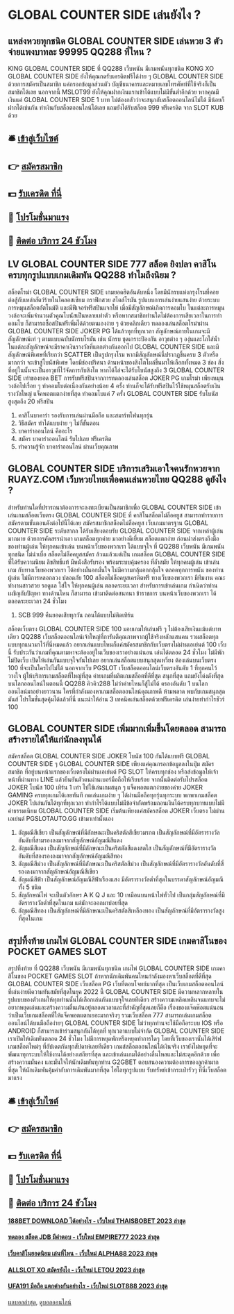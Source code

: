 # GLOBAL COUNTER SIDE เล่นยังไง ?
## แหล่งหวยทุกชนิด GLOBAL COUNTER SIDE เล่นหวย 3 ตัว จ่ายแพงบาทละ 99995 QQ288 ที่ไหน ?
KING GLOBAL COUNTER SIDE ที่ QQ288 เว็บพนัน มีเกมพนันทุกชนิด KONG XO GLOBAL COUNTER SIDE ยังให้คุณกดรับเครดิตฟรีได้ง่าย ๆ GLOBAL COUNTER SIDE ด้วยการสมัครเป็นสมาชิก แค่กรอกข้อมูลส่วนตัว บัญชีธนาคารและหมายเลขโทรศัพท์ที่ใช้จริงก็เป็นสมาชิกได้เลย นอกจากนี้ MSLOT99 ยังให้คุณฝากเงินแรกเข้าได้แบบไม่มีขั้นต่ำอีกด้วย หากคุณมีเงินแค่ GLOBAL COUNTER SIDE 1 บาท ไม่ต้องกลัวว่าจะสนุกกับสล็อตออนไลน์ไม่ได้ มีน้อยก็ฝากได้เช่นกัน ทำเงินกับสล็อตออนไลน์ได้เลย แถมยังได้รับสล็อต 999 ฟรีเครดิต จาก SLOT KUB ด้วย

## 🛎 [เข้าสู่เว็บไซต์](https://bit.ly/3SdLNi2)
## 👉 [สมัครสมาชิก](https://bit.ly/3SdLNi2)
## 💵 [รับเครดิต ที่นี่](https://bit.ly/3dyRKHj)
## 👑 [โปรโมชั่นมาแรง](https://bit.ly/3dyRKHj)
## 📱 [ติดต่อ บริการ 24 ชัวโมง](https://bit.ly/3dyRKHj)

## LV GLOBAL COUNTER SIDE 777 สล็อต ยิงปลา คาสิโน ครบทุกรูปแบบเกมเดิมพัน QQ288 ทำไมถึงนิยม ?
สล็อตโรม่า GLOBAL COUNTER SIDE เกมยอดฮิตอันดับหนึ่ง โดยมีนักรบแห่งกรุงโรมที่คอยต่อสู้กับเหล่าสัตว์ร้ายในโคลอสเซียม กราฟิกสวย สไตล์โรมัน รูปแบบการเล่นง่ายแสนง่าย ด้วยระบบการหมุนสล็อตอัตโนมัติ และมีฟีเจอร์ฟรีสปินแจกให้ เมื่อมีสัญลักษณ์เกิดการคอมโบ ในแต่ละการหมุนวงล้อจะเพิ่มจำนวนตัวคูณโบนัสเป็นหลายเท่าตัว หรือหากสมาชิกท่านใดไม่ต้องการเสียเวลาในการทำคอมโบ ก็สามารถซื้อสปินฟรีเพิ่มได้ด้วยตนเองง่าย ๆ ด้วยคลิกเดียว ทดลองเล่นสล็อตโรม่าผ่าน GLOBAL COUNTER SIDE JOKER PG ได้แล้วทุกที่ทุกเวลา
สัญลักษณ์ภายในเกมจะมีสัญลักษณ์เท่ ๆ ตามแบบฉบับนักรบโรมัน เช่น นักรบ ชุดเกราะป้องกัน อาวุธต่าง ๆ องุ่นและโถใส่น้ำ ในแต่ละสัญลักษณ์จะมีราคาเงินรางวัลที่แตกต่างกันออกไป GLOBAL COUNTER SIDE และมีสัญลักษณ์พิเศษที่เรียกว่า SCATTER เป็นรูปกรุงโรม หากมีสัญลักษณ์นี้ปรากฏขึ้นครบ 3 ตัวหรือมากกว่า จะเข้าสู่โบนัสพิเศษ โดยมีช่องปริศนา ด้านหน้าของสิงโตโผล่ขึ้นมาให้เลือกทั้งหมด 3 ช่อง สิ่งที่อยู่ในนั้นจะเป็นอาวุธที่ไว้จัดการกับสิงโต หากได้โล่จะได้รับโบนัสสูงถึง 3 GLOBAL COUNTER SIDE เท่าของยอด BET
การรับฟรีสปินจากการทดลองเล่นสล็อต JOKER PG เกมโรม่า เพียงหมุนวงล้อไปเรื่อย ๆ ทำคอมโบต่อเนื่องกันอย่างน้อย 4 ครั้ง ท่านก็จะได้รับฟรีสปินไว้ใช้หมุนสล็อตรับเงินรางวัลใหญ่ แจ็คพอตแตกง่ายที่สุด ทำคอมโบแค่ 7 ครั้ง GLOBAL COUNTER SIDE รับโบนัสสูงสุดถึง 20 ฟรีสปิน
1. คาสิโนบาคาร่า รองรับการเล่นผ่านมือถือ และสมาร์ทโฟนทุกรุ่น
2. วิธีสมัคร ทำได้แบบง่าย ๆ ไม่กี่ขั้นตอน
3. บาคาร่าออนไลน์ คืออะไร
4. สมัคร บาคาร่าออนไลน์ รับไปเลย ฟรีเครดิต
5. ทำความรู้จัก บาคาร่าออนไลน์ ผ่านเว็บคุณภาพ

## GLOBAL COUNTER SIDE บริการเสริมเอาใจคนรักหวยจาก RUAYZ.COM เว็บหวยไทยเพื่อคนเล่นหวยไทย QQ288 ดูยังไง ?
สำหรับท่านใดที่ปรารถนาต้องการจะลงทะเบียนเป็นสมาชิกเพื่อ GLOBAL COUNTER SIDE เข้าเล่นเกมสล็อตเว็บตรง GLOBAL COUNTER SIDE ที่ คาสิโนสล็อตไม่ล็อคยูส สามารถทำรายการสมัครตามขั้นตอนดังต่อไปนี้ได้เลย
สมัครสมาชิกสล็อตไม่ล็อคยูส เว็บเกมมาตรฐาน GLOBAL COUNTER SIDE ระดับสากล ได้รับเสียงตอบรับ GLOBAL COUNTER SIDE จากเหล่าผู้เล่น มากมาย ด้วยการคัดสรรนำเอา เกมสล็อตทุกค่าย มาอย่างดีเยี่ยม สล็อตแตกง่าย ก่อนนำส่งตรงถึงมือ ของท่านผู้เล่น ให้ทุกคนเข้าเล่น บนหน้าเว็บของพวกเรา ได้แบบจุใจ ที่ QQ288 เว็บพนัน มีเกมพนันทุกชนิด ไม่น่าเบื่อ สล็อตไม่ล็อคยูสสมัคร ล้วนแล้วแต่เป็น เกมสล็อต GLOBAL COUNTER SIDE ที่ได้รับความนิยม ลิขสิทธิ์แท้ มีหนังสือรับรอง พร้อมระบบคุ้มครอง ที่ล้ำสมัย ให้ทุกคนผู้เล่น เข้าเล่นเกม กับทางเว็บของพวกเรา ได้อย่างมั่นอกมั่นใจ ไม่มีความกลุ้มอกกลุ้มใจ ตลอดทุกการพนัน ของท่านผู้เล่น ไม่มีการหลอกลวง ปลอดภัย 100 สล็อตไม่ล็อคยูสเครดิตฟรี ทางเว็บของพวกเรา มีทีมงาน คณะทำงานสาวสวย รอดูแล ใส่ใจ ให้ทุกคนผู้เล่น ตลอดระยะเวลา สำหรับการเข้าเล่นเกม กำเนิดว่าท่าน เผชิญกับปัญหา ทางด้านไหน ก็สามารถ เข้ามาติดต่อสนทนา ข้าราชการ บนหน้าเว็บของพวกเรา ได้ตลอดระยะเวลา 24 ชั่วโมง
1. SCB 999 คืนยอดเสียทุกวัน ถอนได้แบบไม่ติดเทิร์น

สล็อตเว็บตรง GLOBAL COUNTER SIDE 100 มอบเกมให้เล่นฟรี ๆ ไม่ต้องเสียเงินแม้แต่บาทเดียว QQ288 เว็บสล็อตออนไลน์เจ้าใหญ่ที่การันตีคุณภาพจากผู้ใช้จริงหลักแสนคน รวมสล็อตทุกแบบทุกแนวมาไว้ที่นี่หมดแล้ว อยากเล่นแบบไหนก็แค่สมัครสมาชิกกับเว็บตรงไม่ผ่านเอเย่นต์ 100 เว็บนี้ รับประกันว่าเกมที่คุณตามหาจะต้องอยู่ในเว็บของเราอย่างแน่นอน เล่นได้ตลอด 24 ชั่วโมง ไม่มีพัก ไม่ปิดเว็บ เปิดให้เล่นกันแบบจุใจกันไปเลย
อยากเล่นสล็อตแบบสนุกสุดเหวี่ยง ต้องเล่นบนเว็บตรง 100 ที่จะเป็นใครไปไม่ได้ นอกจากเว็บ PGSLOT เว็บสล็อตออนไลน์เว็บตรงอันดับ 1 ที่ทุกคนไว้วางใจ ผู้ให้บริการเกมสล็อตที่ใหญ่ที่สุด ค่ายเกมที่ผลิตเกมสล็อตที่ดีที่สุด สนุกที่สุด แถมยังโด่งดังที่สุดบนโลกออนไลน์ในตอนนี้ QQ288 คิวคิว288 ไม่ว่าค่ายไหนก็สู้ไม่ได้ ครองอันดับ 1 บนโลกออนไลน์มาอย่างยาวนาน ใครที่กำลังมองหาเกมสล็อตออนไลน์คุณภาพดี ห้ามพลาด พบกับเกมสนุกสุดมันส์ โปรโมชั่นสุดคุ้มได้แล้วที่นี่
แนะนำให้อ่าน 3 เทคนิคเล่นสล็อตด้วยฟรีเครดิต เล่นง่ายทำกำไรชัวร์ 100

## GLOBAL COUNTER SIDE เพิ่มมากเพิ่มขึ้นโดยตลอด สามารถสร้างรายได้ให้แก่นักลงทุนได้
สมัครสล็อต GLOBAL COUNTER SIDE JOKER โบนัส 100 กันได้แบบฟรี GLOBAL COUNTER SIDE ๆ GLOBAL COUNTER SIDE เพียงแค่คุณกรอกข้อมูลลงในปุ่ม สมัครสมาชิก ที่อยู่บนหน้าแรกของเว็บตรงไม่ผ่านเอเย่นต์ PG SLOT ให้ครบทุกช่อง หรือส่งข้อมูลให้เจ้าหน้าที่ผ่านทาง LINE แล้วยืนยันตัวตนผ่านเบอร์มือถือให้เรียบร้อย จากนั้นติดต่อรับโปรสล็อต JOKER โบนัส 100 เทิร์น 1 เท่า ไปใช้เล่นเกมสนุก ๆ แจ็คพอตแตกง่ายของค่าย JOKER GAMING ครบทุกเกมได้เลยทันที กดเล่นเกมง่าย ๆ ได้ผ่านมือถือทุกรุ่นทุกระบบ พกพาเกมสล็อต JOKER ไปเล่นกันได้ทุกที่ทุกเวลา ทำกำไรได้แบบไม่มีข้อจำกัดพร้อมถอนเงินได้ครบทุกบาทแบบไม่มีค่าธรรมเนียม GLOBAL COUNTER SIDE เริ่มต้นเพียงแค่สมัครสล็อต JOKER เว็บตรง ไม่ผ่านเอเย่นต์ PGSLOTAUTO.GG เข้ามาเท่านั้นเอง
1. อัญมณีสีเขียว เป็นสัญลักษณ์ที่มีลักษณะเป็นคริสตัลสีเขียวมรกต เป็นสัญลักษณ์ที่มีอัตรารางวัลอันดับที่สามรองลงมาจากสัญลักษณ์อัญมณีสีแดง
2. อัญมณีสีแดง เป็นสัญลักษณ์ที่มีลักษณะเป็นคริสตัลสีแดงสดใส เป็นสัญลักษณ์ที่มีอัตรารางวัลอันดับที่สองรองลงมาจากสัญลักษณ์อัญมณีสีทอง
3. อัญมณีสีม่วง เป็นสัญลักษณ์ที่มีลักษณะเป็นคริสตัลสีม่วง เป็นสัญลักษณ์ที่มีอัตรารางวัลอันดับที่สี่รองลงมาจากสัญลักษณ์อัญมณีสีเขียว
4. อัญมณีสีฟ้า เป็นสัญลักษณ์อัญมณีสีฟ้าเรืองแสง มีอัตรารางวัลต่ำที่สุดในบรรดาสัญลักษณ์อัญมณีทั้ง 5 ชนิด
5. สัญลักษณ์ไพ่ จะเป็นตัวอักษร A K Q J และ 10 เหมือนบนหน้าไพ่ทั่วไป เป็นกลุ่มสัญลักษณ์ที่มีอัตรารางวัลต่ำที่สุดในเกม แต่มักจะออกมาบ่อยที่สุด
6. อัญมณีสีทอง เป็นสัญลักษณ์ที่มีลักษณะเป็นคริสตัลสีเหลืองทอง เป็นสัญลักษณ์ที่มีอัตรารางวัลสูงที่สุดในเกม

## สรุปทิ้งท้าย เกมไพ่ GLOBAL COUNTER SIDE เกมคาสิโนของ POCKET GAMES SLOT
สรุปทิ้งท้าย ที่ QQ288 เว็บพนัน มีเกมพนันทุกชนิด เกมไพ่ GLOBAL COUNTER SIDE เกมคาสิโนของ POCKET GAMES SLOT ถ้าหากนักเดิมพันคนไหนกำลังมองหาเว็บสล็อตที่ดีที่สุด GLOBAL COUNTER SIDE เว็บสล็อต PG เว็บที่ตอบโจทย์มากที่สุด เป็นเว็บเกมสล็อตออนไลน์ที่เล่นง่ายมีความทันสมัยที่สุดในยุค 2022 นี้ GLOBAL COUNTER SIDE มีความหลากหลายในรูปแบบของตัวเกมให้ทุกท่านนั้นได้เลือกเล่นกันแบบจุใจเลยทีเดียว สร้างความเพลิดเพลินจนแทบจะไม่อยากหยุดเล่นและสร้างความตื่นเต้นอยู่ตลอดเวลาและที่สำคัญที่สุดเลยก็คือ เรื่องของแจ๊คพ๊อตแน่นอนว่าเป็นเว็บเกมสล็อตที่ให้แจ็คพอตแตกเยอะมากจริงๆ รวมเว็บสล็อต 777 สามารถเล่นเกมสล็อตออนไลน์ได้บนมือถือง่ายๆ GLOBAL COUNTER SIDE ไม่ว่าทุกท่านจะใช้มือถือระบบ IOS หรือ ANDROID ก็สามารถเข้าร่วมสนุกกันได้ทุกที่ ทุกเวลาแบบไม่จำกัด GLOBAL COUNTER SIDE เราเปิดให้เดิมพันตลอด 24 ชั่วโมง ไม่มีการหยุดพักหรือหยุดทำการใดๆ โดยที่เว็บของเรานั้นได้เสิร์ฟเกมสล็อตใหม่ๆ ที่อัปเดตกันทุกสัปดาห์เลยทีเดียว เกมส์สล็อตออนไลน์ได้เงินจริง เรายังไม่หยุดที่จะพัฒนาทุกระบบให้ใช้งานได้อย่างเสถียรที่สุด และเข้าเล่นเกมได้อย่างลื่นไหลและไม่สะดุดอีกด้วย เพื่อสร้างความมั่นคง และมั่นใจให้นักเดิมพันทุกท่าน G2GBET ตอบสนองความต้องการของลูกค้ามากที่สุด ให้นักเดิมพันคุ้มค่ากับการเดิมพันมากที่สุด ไฮโลทุกรูปแบบ รับทรัพย์เข้ากระเป๋ารัวๆ ที่นี่เว็บสล็อตมาแรง

## 🛎 [เข้าสู่เว็บไซต์](https://bit.ly/3SdLNi2)
## 👉 [สมัครสมาชิก](https://bit.ly/3SdLNi2)
## 💵 [รับเครดิต ที่นี่](https://bit.ly/3dyRKHj)
## 👑 [โปรโมชั่นมาแรง](https://bit.ly/3dyRKHj)
## 📱 [ติดต่อ บริการ 24 ชัวโมง](https://bit.ly/3dyRKHj)

#### [188BET DOWNLOAD ได้อย่างไร - เว็บใหม่ THAISBOBET 2023 ล่าสุด](https://atom.io/themes/188bet%20download%20ได้อย่างไร%20-%20เว็บใหม่%20thaisbobet%202023%20ล่าสุด)
#### [ทดลอง สล็อต JDB มีคำตอบ - เว็บใหม่ EMPIRE777 2023 ล่าสุด](https://atom.io/themes/ทดลอง%20สล็อต%20jdb%20มีคำตอบ%20-%20เว็บใหม่%20empire777%202023%20ล่าสุด)
#### [เว็บคาสิโนยอดนิยม เล่นที่ไหน - เว็บใหม่ ALPHA88 2023 ล่าสุด](https://atom.io/themes/เว็บคาสิโนยอดนิยม%20เล่นที่ไหน%20-%20เว็บใหม่%20alpha88%202023%20ล่าสุด)
#### [ALLSLOT XO สมัครยังไง - เว็บใหม่ LETOU 2023 ล่าสุด](https://atom.io/themes/allslot%20xo%20สมัครยังไง%20-%20เว็บใหม่%20letou%202023%20ล่าสุด)
#### [UFA191 มือถือ แตกต่างกันอย่างไร - เว็บใหม่ SLOT888 2023 ล่าสุด](https://atom.io/themes/ufa191%20มือถือ%20แตกต่างกันอย่างไร%20-%20เว็บใหม่%20slot888%202023%20ล่าสุด)

[ผลบอลล่าสุด](https://siamsport.tv "ผลบอลล่าสุด"), [ดูบอลออนไลน์](https://siamsport.tv/ดูบอลสด "ดูบอลออนไลน์")